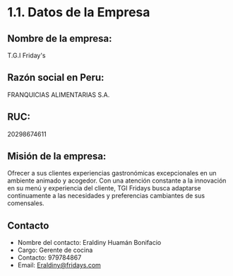
# 1.1. Datos de la Empresa
## Nombre de la empresa:
T.G.I Friday's
## Razón social en Peru:
FRANQUICIAS ALIMENTARIAS S.A.
## RUC:
20298674611
## Misión de la empresa:
Ofrecer a sus clientes experiencias gastronómicas excepcionales en un ambiente animado y
acogedor. Con una atención constante a la innovación en su menú y experiencia del cliente,
TGI Fridays busca adaptarse continuamente a las necesidades y preferencias cambiantes de sus
comensales.

## Contacto
- Nombre del contacto: Eraldiny Huamán Bonifacio
- Cargo: Gerente de cocina
- Contacto: 979784867
- Email: Eraldiny@fridays.com
